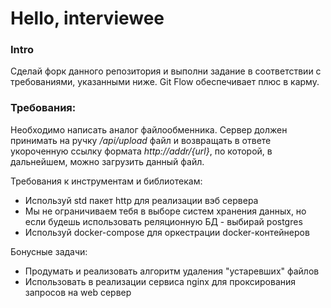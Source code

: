 # Hello, interviewee

### Intro

Сделай форк данного репозитория и выполни задание в соответствии с требованиями, указанными ниже. Git Flow обеспечивает плюс в карму.

### Требования:

Необходимо написать аналог файлообменника. Сервер должен принимать на ручку _/api/upload_ файл и возвращать в ответе укороченную ссылку формата _http://addr/{url}_, по которой, в дальнейшем, можно загрузить данный файл.

Требования к инструментам и библиотекам:
- Используй std пакет http для реализации вэб сервера
- Мы не ограничиваем тебя в выборе систем хранения данных, но если будешь использовать реляционную БД - выбирай postgres
- Используй docker-compose для оркестрации docker-контейнеров

Бонусные задачи:
- Продумать и реализовать алгоритм удаления "устаревших" файлов
- Использовать в реализации сервиса nginx для проксирования запросов на web сервер 
